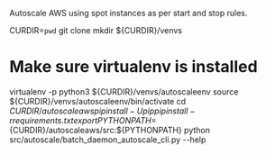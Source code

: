 Autoscale AWS using spot instances as per start and stop rules.

CURDIR=`pwd`
git clone <REPO URL>
mkdir ${CURDIR}/venvs
# Make sure virtualenv is installed
virtualenv -p python3 ${CURDIR}/venvs/autoscaleenv
source ${CURDIR}/venvs/autoscaleenv/bin/activate
cd ${CURDIR}/autoscaleaws
pip install -U pip
pip install -r requirements.txt
export PYTHONPATH=${CURDIR}/autoscaleaws/src:${PYTHONPATH}
python src/autoscale/batch_daemon_autoscale_cli.py --help
